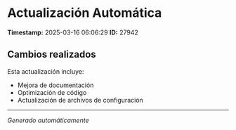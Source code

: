 # Actualización Automática

**Timestamp:** 2025-03-16 06:06:29
**ID:** 27942

## Cambios realizados

Esta actualización incluye:
- Mejora de documentación
- Optimización de código
- Actualización de archivos de configuración

---
*Generado automáticamente*
